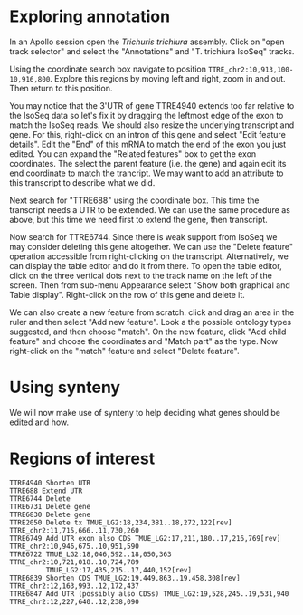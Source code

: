 # Exploring annotation 

In an Apollo session open the *Trichuris trichiura* assembly. Click on "open
track selector" and select the "Annotations" and "T. trichiura IsoSeq" tracks.

Using the coordinate search box navigate to position
`TTRE_chr2:10,913,100-10,916,800`. Explore this regions by moving left and
right, zoom in and out. Then return to this position.

You may notice that the 3'UTR of gene TTRE4940 extends too far relative to the
IsoSeq data so let's fix it by dragging the leftmost edge of the exon to match
the IsoSeq reads. We should also resize the underlying transcript and gene. For
this, right-click on an intron of this gene and select "Edit feature details".
Edit the "End" of this mRNA to match the end of the exon you just edited. You
can expand the "Related features" box to get the exon coordinates. The select
the parent feature (i.e. the gene) and again edit its end coordinate to match
the trancript. We may want to add an attribute to this transcript to describe
what we did.

Next search for "TTRE688" using the coordinate box. This time the transcript
needs a UTR to be extended. We can use the same procedure as above, but this
time we need first to extend the gene, then transcript.

Now search for TTRE6744. Since there is weak support from IsoSeq we may
consider deleting this gene altogether. We can use the "Delete feature"
operation accessible from right-clicking on the transcript. Alternatively, we
can display the table editor and do it from there. To open the table editor,
click on the three vertical dots next to the track name on the left of the
screen. Then from sub-menu Appearance select "Show both graphical and Table
display". Right-click on the row of this gene and delete it.

We can also create a new feature from scratch.  click and drag an area in the
ruler and then select "Add new feature". Look a the possible ontology types
suggested, and then choose "match". On the new feature, click "Add child
feature" and choose the coordinates and "Match part" as the type. Now
right-click on the "match" feature and select "Delete feature".

# Using synteny

We will now make use of synteny to help deciding what genes should be edited and how. 

# Regions of interest

```
TTRE4940 Shorten UTR
TTRE688 Extend UTR
TTRE6744 Delete 
TTRE6731 Delete gene
TTRE6830 Delete gene
TTRE2050 Delete tx TMUE_LG2:18,234,381..18,272,122[rev] TTRE_chr2:11,715,666..11,730,260
TTRE6749 Add UTR exon also CDS TMUE_LG2:17,211,180..17,216,769[rev] TTRE_chr2:10,946,675..10,951,590
TTRE6722 TMUE_LG2:18,046,592..18,050,363 TTRE_chr2:10,721,018..10,724,789
         TMUE_LG2:17,435,215..17,440,152[rev]
TTRE6839 Shorten CDS TMUE_LG2:19,449,863..19,458,308[rev] TTRE_chr2:12,163,993..12,172,437
TTRE6847 Add UTR (possibly also CDSs) TMUE_LG2:19,528,245..19,531,940 TTRE_chr2:12,227,640..12,238,090
```
